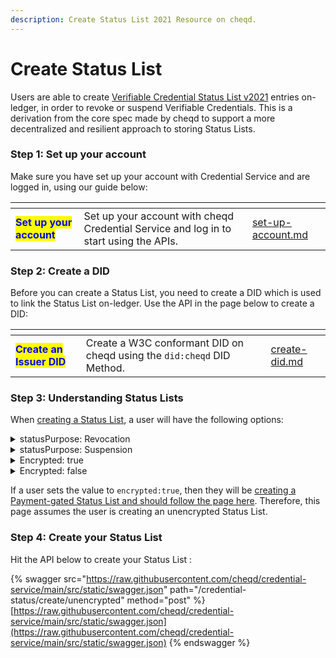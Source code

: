 ```yaml
---
description: Create Status List 2021 Resource on cheqd.
---
```


# Create Status List

Users are able to create [Verifiable Credential Status List v2021](https://www.w3.org/TR/vc-status-list/) entries on-ledger, in order to revoke or suspend Verifiable Credentials. This is a derivation from the core spec made by cheqd to support a more decentralized and resilient approach to storing Status Lists.

### Step 1: Set up your account

Make sure you have set up your account with Credential Service and are logged in, using our guide below:

<table data-card-size="large" data-view="cards"><thead><tr><th></th><th></th><th data-hidden data-card-target data-type="content-ref"></th></tr></thead><tbody><tr><td><mark style="color:blue;"><strong>Set up your account</strong></mark></td><td>Set up your account with cheqd Credential Service and log in to start using the APIs.</td><td><a href="../set-up-account.md">set-up-account.md</a></td></tr></tbody></table>

### Step 2: Create a DID

Before you can create a Status List, you need to create a DID which is used to link the Status List on-ledger. Use the API in the page below to create a DID:

<table data-card-size="large" data-view="cards"><thead><tr><th></th><th></th><th data-hidden data-card-target data-type="content-ref"></th></tr></thead><tbody><tr><td><mark style="color:blue;"><strong>Create an Issuer DID</strong></mark></td><td>Create a W3C conformant DID on cheqd using the <code>did:cheqd</code> DID Method.</td><td><a href="../dids/create-did.md">create-did.md</a></td></tr></tbody></table>

### Step 3: Understanding Status Lists

When [creating a Status List](./), a user will have the following options:&#x20;

<details>

<summary>statusPurpose: Revocation</summary>

This creates a revocation Status List, whereby the Credentials, once revoked are permanently revoked.

</details>

<details>

<summary>statusPurpose: Suspension</summary>

This creates a Suspension Status List, whereby Credentials suspended by the issuer may be unsuspended in the future.&#x20;

</details>

<details>

<summary>Encrypted: true</summary>

Setting the value of encrypted to **true** will encrypt the bitstring of the Status List, meaning that a set of Payment Conditions will need to be met in order to access the Status List contents.

</details>

<details>

<summary>Encrypted: false</summary>

Setting the value of encrypted to **false** will create a regular Status List on-ledger, where the contents of the Status List are visible to any users who queries the blockchain.&#x20;

</details>

If a user sets the value to `encrypted:true`, then they will be [creating a Payment-gated Status List and should follow the page here](../payments/charge.md). Therefore, this page assumes the user is creating an unencrypted Status List.&#x20;

### Step 4: Create your Status List

Hit the API below to create your Status List :

{% swagger src="https://raw.githubusercontent.com/cheqd/credential-service/main/src/static/swagger.json" path="/credential-status/create/unencrypted" method="post" %}
[https://raw.githubusercontent.com/cheqd/credential-service/main/src/static/swagger.json](https://raw.githubusercontent.com/cheqd/credential-service/main/src/static/swagger.json)
{% endswagger %}

